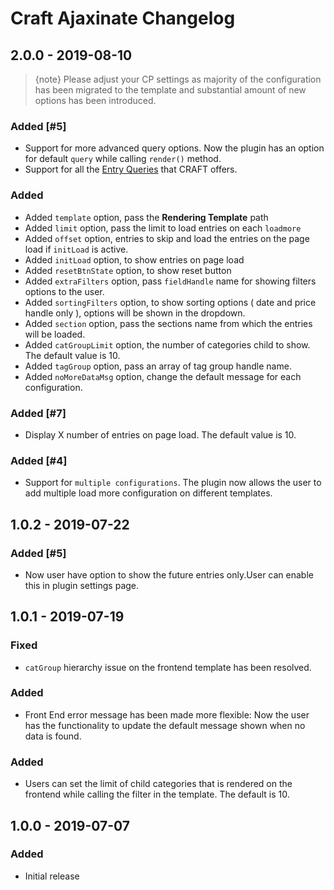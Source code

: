 # Craft Ajaxinate Changelog

## 2.0.0 - 2019-08-10

> {note} Please adjust your CP settings as majority of the configuration has been migrated to the template and substantial amount of new options has been introduced.

### Added [#5]
- Support for more advanced query options. Now the plugin has an option for default `query` while calling `render()` method.
- Support for all the [Entry Queries](https://docs.craftcms.com/v3/dev/element-queries/entry-queries.html#example) that CRAFT offers.

### Added
- Added `template` option, pass the **Rendering Template** path
- Added `limit` option, pass the limit to load entries on each `loadmore`
- Added `offset` option, entries to skip and load the entries on the page load if `initLoad` is active.
- Added `initLoad` option, to show entries on page load
- Added `resetBtnState` option, to show reset button
- Added `extraFilters` option, pass `fieldHandle` name for showing filters options to the user.
- Added `sortingFilters` option, to show sorting options ( date and price handle only ), options will be shown in the dropdown.
- Added `section` option, pass the sections name from which the entries will be loaded.
- Added `catGroupLimit` option, the number of categories child to show. The default value is 10.
- Added `tagGroup` option, pass an array of tag group handle name.
- Added `noMoreDataMsg` option, change the default message for each configuration.


### Added [#7]
- Display X number of entries on page load. The default value is 10.

### Added [#4]
- Support for `multiple configurations`. The plugin now allows the user to add multiple load more configuration on different templates.

## 1.0.2 - 2019-07-22
### Added [#5]
- Now user have option to show the future entries only.User can enable this in plugin settings page.

## 1.0.1 - 2019-07-19
### Fixed
- `catGroup` hierarchy issue on the frontend template has been  resolved.

### Added
- Front End error message has been made more flexible: Now the user has the functionality to update the default message shown when no data is found.

### Added
- Users can set the limit of child categories that is rendered on the frontend while calling the filter in the template. The default is 10.


## 1.0.0 - 2019-07-07
### Added
- Initial release